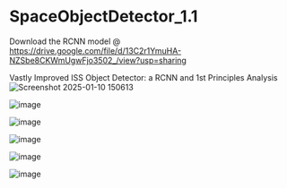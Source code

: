 # SpaceObjectDetector_1.1

Download the RCNN model @ https://drive.google.com/file/d/13C2r1YmuHA-NZSbe8CKWmUgwFjo3502_/view?usp=sharing

 Vastly Improved ISS Object Detector: a RCNN and 1st Principles Analysis
![Screenshot 2025-01-10 150613](https://github.com/user-attachments/assets/fea0244c-b467-4ff7-92d5-e0dfecedeaf4)

![image](https://github.com/user-attachments/assets/2cf413c4-02a4-49f9-ad3e-d756d9f54419)

![image](https://github.com/user-attachments/assets/dec0ceb8-a459-42fc-8882-e127551ad4ac)

![image](https://github.com/user-attachments/assets/e34742a6-8080-4056-9469-46a46274550a)

![image](https://github.com/user-attachments/assets/6e95ca4e-b0a0-4deb-9fb7-1d7d66e1cc16)

![image](https://github.com/user-attachments/assets/3a06fcc4-c41f-4bde-8d59-3bbae1a1a71d)
